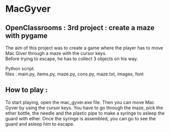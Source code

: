 # MacGyver

## OpenClassrooms : 3rd project : create a maze with pygame 

The aim of this project was to create a game where the player has to move Mac Giver through a maze with the cursor keys.  
Before trying to escape, he has to collect 3 objects on his way.

Python script.  
files : main.py, items.py, maze.py, cons.py, maze.txt, images, font

## How to play :

To start playing, open the mac_gyver.exe file.
Then you can move Mac Gyver by using the cursor keys. 
You have to go through the maze, pick the ether bottle, the needle and the plastic pipe to make a syringe to asleep the guard with ether.
Once the syringe is assembled, you can go to see the guard and asleep him to escape.


